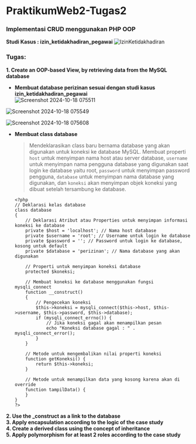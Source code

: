 # PraktikumWeb2-Tugas2
### Implementasi CRUD menggunakan PHP OOP
**Studi Kasus : izin_ketidakhadiran_pegawai**
![IzinKetidakhadiran](https://github.com/user-attachments/assets/08c0c2ca-ea43-4ed4-b577-14209407b046)

### Tugas:
**1. Create an OOP-based View, by retrieving data from the MySQL database**<br>
- **Membuat database perizinan sesuai dengan studi kasus izin_ketidakhadiran_pegawai**<br>
![Screenshot 2024-10-18 075511](https://github.com/user-attachments/assets/d3ef3893-7b4b-45d3-9174-63d8e8529ed2)

![Screenshot 2024-10-18 075549](https://github.com/user-attachments/assets/422df39a-daae-4408-bba5-d0647ffb88c1)

![Screenshot 2024-10-18 075608](https://github.com/user-attachments/assets/55de308e-2ad1-4eed-8640-8ca32830501f)

- **Membuat class database**<br>
  >Mendeklarasikan class baru bernama database yang akan digunakan untuk koneksi ke database MySQL. Membuat properti `host` untuk menyimpan nama host atau server database, `username` untuk menyimpan nama pengguna database yang digunakan saat login ke database yaitu root, `password` untuk menyimpan password pengguna, `database` untuk menyimpan nama database yang digunakan, dan `koneksi` akan menyimpan objek koneksi yang dibuat setelah tersambung ke database.
  ```
  <?php
  // Deklarasi kelas database
  class database
  {
      // Deklarasi Atribut atau Properties untuk menyimpan informasi koneksi ke database
      private $host = 'localhost'; // Nama host database
      private $username = 'root'; // Username untuk login ke database
      private $password = ''; // Password untuk login ke database, kosong untuk default
      private $database = 'perizinan'; // Nama database yang akan digunakan
  
      // Properti untuk menyimpan koneksi database
      protected $koneksi;
  
      // Membuat koneksi ke database menggunakan fungsi mysqli_connect
      function __construct()
      {
          // Pengecekan koneksi
          $this->koneksi = mysqli_connect($this->host, $this->username, $this->password, $this->database);
          if (mysqli_connect_errno()) {
              // Jika koneksi gagal akan menampilkan pesan 
              echo "Koneksi database gagal : " . mysqli_connect_error();
          }
      }
      
      // Metode untuk mengembalikan nilai properti koneksi
      function getKoneksi() {
          return $this->koneksi;
      }
  
      // Metode untuk menampilkan data yang kosong karena akan di override
      function tampilData() {
      }
  }
  ?>
  ```
**2. Use the _construct as a link to the database**<br>
**3. Apply encapsulation according to the logic of the case study**<br>
**4. Create a derived class using the concept of inheritance**<br>
**5. Apply polymorphism for at least 2 roles according to the case study**<br>
